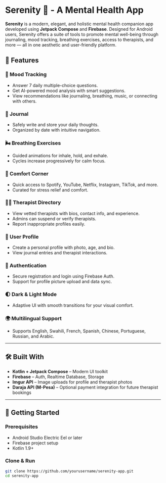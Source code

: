 # Serenity 🌿 - A Mental Health App

**Serenity** is a modern, elegant, and holistic mental health companion app developed using **Jetpack Compose** and **Firebase**. Designed for Android users, Serenity offers a suite of tools to promote mental well-being through journaling, mood tracking, breathing exercises, access to therapists, and more — all in one aesthetic and user-friendly platform.

## 🌟 Features

### 🧠 Mood Tracking
- Answer 7 daily multiple-choice questions.
- Get AI-powered mood analysis with smart suggestions.
- View recommendations like journaling, breathing, music, or connecting with others.

### 📔 Journal
- Safely write and store your daily thoughts.
- Organized by date with intuitive navigation.

### 🌬️ Breathing Exercises
- Guided animations for inhale, hold, and exhale.
- Cycles increase progressively for calm focus.

### 🎵 Comfort Corner
- Quick access to Spotify, YouTube, Netflix, Instagram, TikTok, and more.
- Curated for stress relief and comfort.

### 🧑‍⚕️ Therapist Directory
- View vetted therapists with bios, contact info, and experience.
- Admins can suspend or verify therapists.
- Report inappropriate profiles easily.

### 🧾 User Profile
- Create a personal profile with photo, age, and bio.
- View journal entries and therapist interactions.

### 🔐 Authentication
- Secure registration and login using Firebase Auth.
- Support for profile picture upload and data sync.

### 🌓 Dark & Light Mode
- Adaptive UI with smooth transitions for your visual comfort.

### 🌍 Multilingual Support
- Supports English, Swahili, French, Spanish, Chinese, Portuguese, Russian, and Arabic.

---

## 🛠️ Built With

- **Kotlin + Jetpack Compose** – Modern UI toolkit
- **Firebase** – Auth, Realtime Database, Storage
- **Imgur API** – Image uploads for profile and therapist photos
- **Daraja API (M-Pesa)** – Optional payment integration for future therapist bookings

---

## 🚀 Getting Started

### Prerequisites
- Android Studio Electric Eel or later
- Firebase project setup
- Kotlin 1.9+

### Clone & Run

```bash
git clone https://github.com/yourusername/serenity-app.git
cd serenity-app
